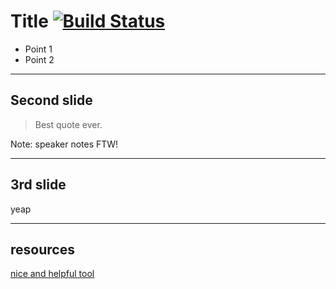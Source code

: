 # Title [![Build Status](https://travis-ci.org/daggerok/reveal-md-example.svg?branch=master)](https://travis-ci.org/daggerok/reveal-md-example)

* Point 1
* Point 2

---

## Second slide

> Best quote ever.

Note: speaker notes FTW!

---

## 3rd slide

yeap

---

## resources

[nice and helpful tool](https://github.com/webpro/reveal-md)
